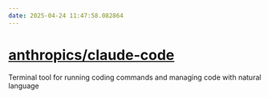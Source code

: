 ```yaml
---
date: 2025-04-24 11:47:58.082864
---
```


# [anthropics/claude-code](https://github.com/anthropics/claude-code)

Terminal tool for running coding commands and managing code with natural language